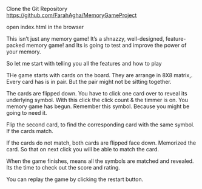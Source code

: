 Clone the Git Repository https://github.com/FarahAgha/MemoryGameProject

open index.html in the browser

This isn’t just any memory game! It’s a shnazzy, well-designed, feature-packed memory game! and Its is going to test and improve the power of your memory.

So let me start with telling you all the features and how to play

THe game starts with cards on the board. They are arrange in 8X8 matrix,. Every card has is in pair. But the pair might not be sitting together.

The cards are flipped down. You have to click one card over to reveal its underlying symbol.  With this click the click count & the timmer is on. You memory game has begun. Remember this symbol. Because you might be going to need it.

Flip the second card, to find the corresponding card with the same symbol.
If the cards match.

If the cards do not match, both cards are flipped face down. Memorized the card. So that on next click you will be able to match the card.

When the game finishes, means all the symbols are matched and revealed. Its the time to check out the score and rating.

You can replay the game by clicking the restart button.


